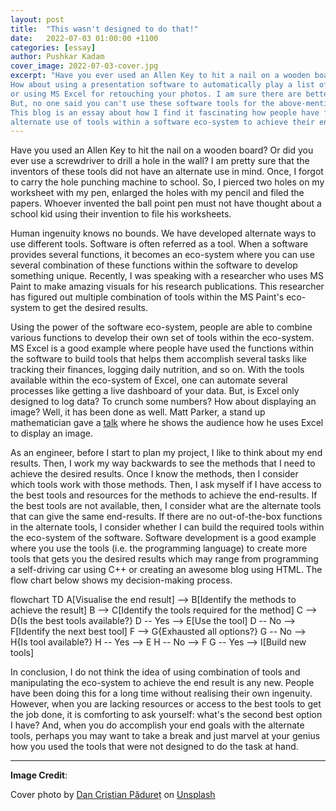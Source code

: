 ```yaml
---
layout: post
title:  "This wasn't designed to do that!"
date:   2022-07-03 01:00:00 +1100
categories: [essay]
author: Pushkar Kadam
cover_image: 2022-07-03-cover.jpg
excerpt: "Have you ever used an Allen Key to hit a nail on a wooden board? or a screwdriver to drill a hole in the wall?
How about using a presentation software to automatically play a list of your favourite songs on a slideshow mode?
or using MS Excel for retouching your photos. I am sure there are better tools to do these tasks.
But, no one said you can't use these software tools for the above-mentioned applications.
This blog is an essay about how I find it fascinating how people have found an
alternate use of tools within a software eco-system to achieve their end-results."
---
```


Have you used an Allen Key to hit the nail on a wooden board?
Or did you ever use a screwdriver to drill a hole in the wall?
I am pretty sure that the inventors of these tools did not have an alternate use in mind.
Once, I forgot to carry the hole punching machine to school.
So, I pierced two holes on my worksheet with my pen, enlarged the holes with my pencil and filed the papers.
Whoever invented the ball point pen must not have thought about a school kid using
their invention to file his worksheets.

Human ingenuity knows no bounds.
We have developed alternate ways to use different tools.
Software is often referred as a tool.
When a software provides several functions,
it becomes an eco-system where you can use several combination of these functions
within the software to develop something unique.
Recently, I was speaking with a researcher
who uses MS Paint to make amazing visuals for his research publications.
This researcher has figured out multiple combination of tools
within the MS Paint's eco-system to get the desired results.

Using the power of the software eco-system,
people are able to combine various functions to develop their own set of tools
within the eco-system.
MS Excel is a good example where people have used
the functions within the software
to build tools that helps them
accomplish several tasks like tracking their finances,
logging daily nutrition, and so on.
With the tools available within the eco-system of Excel,
one can automate several processes like
getting a live dashboard of your data.
But, is Excel only designed to log data? To crunch some numbers?
How about displaying an image?
Well, it has been done as well.
Matt Parker, a stand up mathematician gave a [talk](https://www.youtube.com/watch?v=UBX2QQHlQ_I&ab_channel=Stand-upMaths)
where he shows the audience how he uses Excel to display an image.

As an engineer, before I start to plan my project,
I like to think about my end results.
Then, I work my way backwards
to see the methods that I need to achieve the desired results.
Once I know the methods,
then I consider which tools work with those methods.
Then, I ask myself if I have access to the best tools and resources
for the methods to achieve the end-results.
If the best tools are not available,
then, I consider what are the alternate tools
that can give the same end-results.
If there are no out-of-the-box functions
in the alternate tools, I consider whether I can build the required
tools within the eco-system of the software.
Software development is a good example
where you use the tools (i.e. the programming language)
to create more tools that gets you the desired results
which may range from programming a self-driving car using C++ or
creating an awesome blog using HTML.
The flow chart below shows my decision-making process.

<div class="mermaid container">
    flowchart TD
        A[Visualise the end result] --> B[Identify the methods to achieve the result]
        B --> C[Identify the tools required for the method]
        C --> D{Is the best tools available?}
        D -- Yes --> E[Use the tool]
        D -- No --> F[Identify the next best tool]
        F --> G{Exhausted all options?}
        G -- No --> H{Is tool available?}
        H -- Yes --> E
        H -- No --> F
        G -- Yes --> I[Build new tools]
</div>

In conclusion, I do not think the idea of using combination of tools
and manipulating the eco-system to achieve the end result is any new.
People have been doing this for a long time without realising
their own ingenuity.
However, when you are lacking resources or access to the best tools
to get the job done, it is comforting to ask yourself:
what's the second best option I have?
And, when you do accomplish your end goals with the alternate tools,
perhaps you may want to take a break and just marvel at your genius
how you used the tools that were not designed to do the task at hand.

---

**Image Credit**:

Cover photo by <a href="https://unsplash.com/@dancristianpaduret?utm_source=unsplash&utm_medium=referral&utm_content=creditCopyText">Dan Cristian Pădureț</a> on <a href="https://unsplash.com/s/photos/tools?utm_source=unsplash&utm_medium=referral&utm_content=creditCopyText">Unsplash</a>
